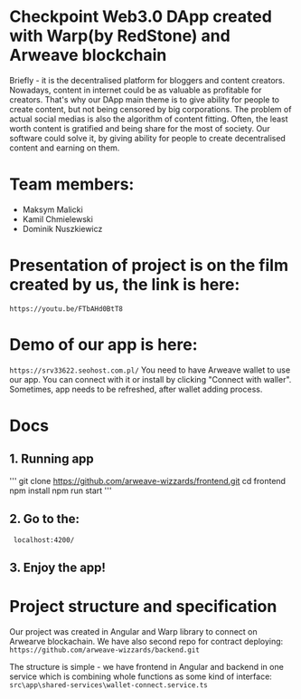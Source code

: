 # Checkpoint Web3.0 DApp created with Warp(by RedStone) and Arweave blockchain

Briefly - it is the decentralised platform for bloggers and content creators. Nowadays, content in internet could be as valuable as profitable for creators. That's why our DApp main theme is to give ability for people to create content, but not being censored by big corporations. The problem of actual social medias is also the algorithm of content fitting. Often, the least worth content is gratified and being share for the most of society. Our software could solve it, by giving ability for people to create decentralised content and earning on them.

# Team members:

- Maksym Malicki
- Kamil Chmielewski
- Dominik Nuszkiewicz

# Presentation of project is on the film created by us, the link is here:
```https://youtu.be/FTbAHd0BtT8```

# Demo of our app is here:
``` https://srv33622.seohost.com.pl/ ```
You need to have Arweave wallet to use our app. You can connect with it or install by clicking "Connect with waller". 
Sometimes, app needs to be refreshed, after wallet adding process.

# Docs

## 1. Running app
'''
git clone https://github.com/arweave-wizzards/frontend.git
cd frontend
npm install 
npm run start
'''
## 2. Go to the:
``` localhost:4200/```

## 3. Enjoy the app!

# Project structure and specification

Our project was created in Angular and Warp library to connect on Arwearve blockachain. We have also second repo for contract deploying:
```https://github.com/arweave-wizzards/backend.git```

The structure is simple - we have frontend in Angular and backend in one service which is combining whole functions as some kind of interface: 
```src\app\shared-services\wallet-connect.service.ts```



